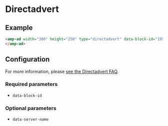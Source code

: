 <!---
Copyright 2017 The AMP HTML Authors. All Rights Reserved.

Licensed under the Apache License, Version 2.0 (the "License");
you may not use this file except in compliance with the License.
You may obtain a copy of the License at

      http://www.apache.org/licenses/LICENSE-2.0

Unless required by applicable law or agreed to in writing, software
distributed under the License is distributed on an "AS-IS" BASIS,
WITHOUT WARRANTIES OR CONDITIONS OF ANY KIND, either express or implied.
See the License for the specific language governing permissions and
limitations under the License.
-->

# Directadvert

## Example

```html
<amp-ad width="300" height="250" type="directadvert" data-block-id="1953045">
</amp-ad>
```

## Configuration

For more information, please [see the Directadvert FAQ](https://www.directadvert.ru/text/help).

### Required parameters

-   `data-block-id`

### Optional parameters

-   `data-server-name`
